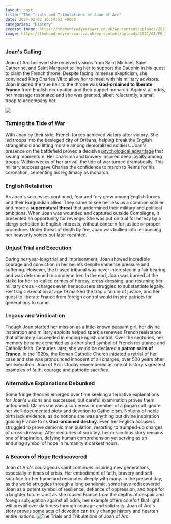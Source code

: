 ```yaml
---
layout: post
title: "The Trials and Tribulations of Joan of Arc"
date: 2024-02-02 10:54:52 +0000
categories: "History"
excerpt_image: https://thehundredyearswar.co.uk/wp-content/uploads/2021/01/FB_IMG_1611677754142.jpg
image: https://thehundredyearswar.co.uk/wp-content/uploads/2021/01/FB_IMG_1611677754142.jpg
---
```


### Joan's Calling
Joan of Arc believed she received visions from Saint Michael, Saint Catherine, and Saint Margaret telling her to support the Dauphin in his quest to claim the French throne. Despite facing immense skepticism, she convinced King Charles VII to allow her to meet with his military advisors. Joan insisted the true heir to the throne was **God-ordained to liberate France** from English occupation and their puppet monarch. Against all odds, her message resonated and she was granted, albeit reluctantly, a small troop to accompany her.

![](https://c8.alamy.com/comp/CW8NDH/joan-of-arc-the-trial-CW8NDH.jpg)
### Turning the Tide of War 
With Joan by their side, French forces achieved victory after victory. She led troops into the besieged city of Orléans, helping break the English stranglehold and lifting morale among demoralized soldiers. Joan's presence on the battlefield proved a decisive [psychological advantage](https://store.fi.io.vn/womens-cute-duck-gift-for-mom-mother-duckling-duck-waterfowl-lovers-v-neck-t-shirt/women&) that swung momentum. Her charisma and bravery inspired deep loyalty among troops. Within weeks of her arrival, the tide of war turned dramatically. This military success gave Charles the confidence to march to Reims for his coronation, cementing his legitimacy as monarch. 
### English Retaliation
As Joan's successes continued, fear and fury grew among English forces and their Burgundian allies. They came to see her less as a common soldier and more a **supernatural threat** that undermined their military and political ambitions. When Joan was wounded and captured outside Compiègne, it presented an opportunity for revenge. She was put on trial for heresy by a clergy beholden to English interests, without concern for justice or proper procedure. Under threat of death by fire, Joan was bullied into renouncing her heavenly voices but later recanted.
### Unjust Trial and Execution
During her year-long trial and imprisonment, Joan showed incredible courage and conviction in her beliefs despite immense pressure and suffering. However, the biased tribunal was never interested in a fair hearing and was determined to condemn her. In the end, Joan was burned at the stake for her so-called crimes of heresy, cross-dressing, and resuming her military dress - charges even her accusers struggled to substantiate legally. Her tragic execution at age 19 marked the tragic failure of justice, and her quest to liberate France from foreign control would inspire patriots for generations to come.
### Legacy and Vindication 
Though Joan started her mission as a little-known peasant girl, her divine inspiration and military exploits helped spark a renewed French resistance that ultimately succeeded in ending English control. Over the centuries, her memory became cemented as a cherished symbol of French resistance and Catholic faith. Centuries later, she would be declared a **patron saint of France**. In the 1920s, the Roman Catholic Church initiated a retrial of her case and she was pronounced innocent of all charges, over 500 years after her execution. Joan of Arc is today remembered as one of history's greatest examples of faith, courage and patriotic sacrifice.
### Alternative Explanations Debunked 
Some fringe theories emerged over time seeking alternative explanations for Joan's visions and successes, but careful examination proves them unfounded. Claims she was a sorceress or member of a pagan cult ignore her well-documented piety and devotion to Catholicism. Notions of noble birth lack evidence, as do notions she was anything but divine inspiration guiding France to its **God-ordained destiny**. Even her English accusers struggled to prove demonic manipulation, resorting to trumped-up charges of cross-dressing. After centuries of scrutiny, her miraculous story remains one of inspiration, defying human comprehension yet serving as an enduring symbol of hope in humanity's darkest hours.
### A Beacon of Hope Rediscovered
Joan of Arc's courageous spirit continues inspiring new generations, especially in times of crisis. Her embodiment of faith, bravery and self-sacrifice for her homeland resonates deeply with many. In the present day, as the world struggles through a long pandemic, some have rediscovered Joan as a potent symbol of resilience, defiance of oppression, and hope for a brighter future. Just as she roused France from the depths of despair and foreign subjugation against all odds, her example offers comfort that light will prevail over darkness through courage and solidarity. Joan of Arc's story proves some acts of devotion can truly change history and hearten entire nations.
![The Trials and Tribulations of Joan of Arc](https://thehundredyearswar.co.uk/wp-content/uploads/2021/01/FB_IMG_1611677754142.jpg)